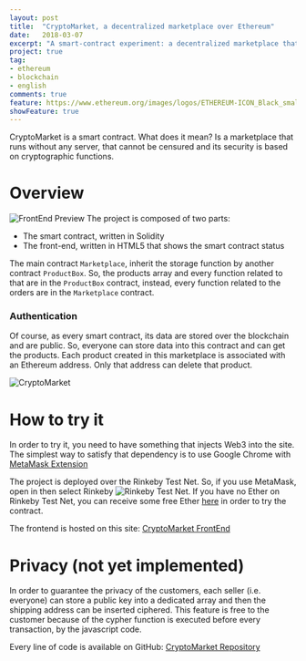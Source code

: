 ```yaml
---
layout: post
title:  "CryptoMarket, a decentralized marketplace over Ethereum"
date:   2018-03-07
excerpt: "A smart-contract experiment: a decentralized marketplace that runs over the Ethereum Blockchain"
project: true
tag:
- ethereum
- blockchain
- english
comments: true
feature: https://www.ethereum.org/images/logos/ETHEREUM-ICON_Black_small.png
showFeature: true
---
```

CryptoMarket is a smart contract. What does it mean? Is a marketplace that runs without any server, that cannot be censured and its security is based on cryptographic functions.

# Overview
![FrontEnd Preview]({{site.url}}/assets/img/post-image/cryptoPreview.png)
The project is composed of two parts:
 - The smart contract, written in Solidity 
 - The front-end, written in HTML5 that shows the smart contract status

The main contract `Marketplace`, inherit the storage function by another contract `ProductBox`. So, the products array and every function related to that are in the `ProductBox` contract, instead, every function related to the orders are in the `Marketplace` contract.

### Authentication
Of course, as every smart contract, its data are stored over the blockchain and are public. So, everyone can store data into this contract and can get the products. Each product created in this marketplace is associated with an Ethereum address. Only that address can delete that product.

![CryptoMarket]({{site.url}}//assets/img/post-image/cryptomarket.png)
# How to try it
In order to try it, you need to have something that injects Web3 into the site. The simplest way to satisfy that dependency is to use Google Chrome with [MetaMask Extension](https://chrome.google.com/webstore/detail/metamask/nkbihfbeogaeaoehlefnkodbefgpgknn)

The project is deployed over the Rinkeby Test Net. So, if you use MetaMask, open in then select Rinkeby
![Rinkeby Test Net]({{site.url}}/assets/img/post-image/metamask.png). If you have no Ether on Rinkeby Test Net, you can receive some free Ether [here](https://www.rinkeby.io/#faucet) in order to try the contract.

The frontend is hosted on this site: [CryptoMarket FrontEnd](https://apagiaro.it/cryptomarket)

# Privacy (not yet implemented)
In order to guarantee the privacy of the customers, each seller (i.e. everyone) can store a public key into a dedicated array and then the shipping address can be inserted ciphered. This feature is free to the customer because of the cypher function is executed before every transaction, by the javascript code.

Every line of code is available on GitHub: [CryptoMarket Repository](https://github.com/alessandro308/CryptoMarket)
